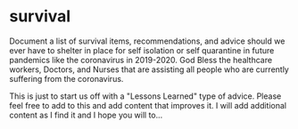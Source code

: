 # survival
Document a list of survival items, recommendations, and advice should we ever have to shelter in place for self isolation or self 
quarantine in future pandemics like the coronavirus in 2019-2020.  God Bless the healthcare workers, Doctors, and Nurses that 
are assisting all people who are currently suffering from the coronavirus.

This is just to start us off with a "Lessons Learned" type of advice.  Please feel free to add to this and add content that 
improves it.  I will add additional content as I find it and I hope you will to...

